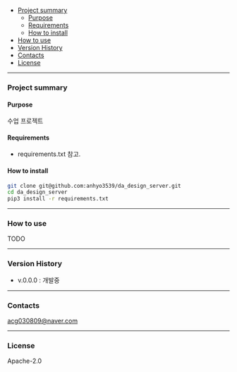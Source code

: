 - [Project summary](#da-design-server)
  - [Purpose](#purpose)
  - [Requirements](#requirements)
  - [How to install](#how-to-install)
- [How to use](#how-to-use)
- [Version History](#version-history)
- [Contacts](#contacts)
- [License](#license)

---

### Project summary

#### Purpose

수업 프로젝트

#### Requirements

* requirements.txt 참고.

#### How to install

```sh
git clone git@github.com:anhyo3539/da_design_server.git
cd da_design_server
pip3 install -r requirements.txt
```
---

### How to use

TODO

---

### Version History

* v.0.0.0 : 개발중

---

### Contacts

acg030809@naver.com

---

### License

Apache-2.0
